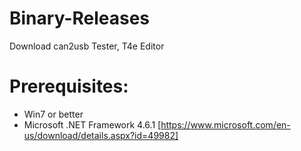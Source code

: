 # Binary-Releases
Download can2usb Tester, T4e Editor

Prerequisites:
==============

* Win7 or better
* Microsoft .NET Framework 4.6.1 [https://www.microsoft.com/en-us/download/details.aspx?id=49982]

